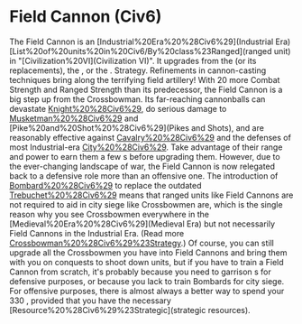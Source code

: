 # Field Cannon (Civ6)

The Field Cannon is an [Industrial%20Era%20%28Civ6%29](Industrial Era) [List%20of%20units%20in%20Civ6/By%20class%23Ranged](ranged unit) in "[Civilization%20VI](Civilization VI)". It upgrades from the (or its replacements), the , or the .
Strategy.
Refinements in cannon-casting techniques bring along the terrifying field artillery! With 20 more Combat Strength and Ranged Strength than its predecessor, the Field Cannon is a big step up from the Crossbowman. Its far-reaching cannonballs can devastate [Knight%20%28Civ6%29](Knights), do serious damage to [Musketman%20%28Civ6%29](Musketmen) and [Pike%20and%20Shot%20%28Civ6%29](Pikes and Shots), and are reasonably effective against [Cavalry%20%28Civ6%29](Cavalry) and the defenses of most Industrial-era [City%20%28Civ6%29](cities). Take advantage of their range and power to earn them a few s before upgrading them.
However, due to the ever-changing landscape of war, the Field Cannon is now relegated back to a defensive role more than an offensive one. The introduction of [Bombard%20%28Civ6%29](Bombards) to replace the outdated [Trebuchet%20%28Civ6%29](Trebuchets) means that ranged units like Field Cannons are not required to aid in city siege like Crossbowmen are, which is the single reason why you see Crossbowmen everywhere in the [Medieval%20Era%20%28Civ6%29](Medieval Era) but not necessarily Field Cannons in the Industrial Era. (Read more [Crossbowman%20%28Civ6%29%23Strategy](here).) Of course, you can still upgrade all the Crossbowmen you have into Field Cannons and bring them with you on conquests to shoot down units, but if you have to train a Field Cannon from scratch, it's probably because you need to garrison s for defensive purposes, or because you lack to train Bombards for city siege. For offensive purposes, there is almost always a better way to spend your 330 , provided that you have the necessary [Resource%20%28Civ6%29%23Strategic](strategic resources).